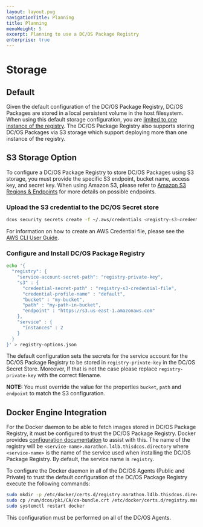 ```yaml
---
layout: layout.pug
navigationTitle: Planning
title: Planning
menuWeight: 5
excerpt: Planning to use a DC/OS Package Registry
enterprise: true
---
```


# Storage

## Default

Given the default configuration of the DC/OS Package Registry, DC/OS Packages are stored in a local persistent volume in the host filesystem. When using this default storage configuration, you are [limited to one instance of the registry](/1.12/administering-clusters/repo/package-registry/#limitations). The DC/OS Package Registry also supports storing DC/OS Packages via S3 storage which support deploying more than one instance of the registry.

## S3 Storage Option

To configure a DC/OS Package Registry to store DC/OS Packages using S3 storage, you must provide the specific S3 endpoint, bucket name, access key, and secret key. When using Amazon S3, please refer to [Amazon S3 Regions & Endpoints](https://docs.aws.amazon.com/general/latest/gr/rande.html#s3_region) for more details on possible endpoints.

### Upload the S3 credential to the DC/OS Secret store

```bash
dcos security secrets create -f ~/.aws/credentials <registry-s3-credential-file>
```

For information on how to create an AWS Credential file, please see the [AWS CLI User Guide](https://docs.aws.amazon.com/cli/latest/userguide/cli-config-files.html).

### Configure and Install DC/OS Package Registry

```bash
echo '{
  "registry": {
    "service-account-secret-path": "registry-private-key",
    "s3" : {
      "credential-secret-path" : "registry-s3-credential-file",
      "credential-profile-name" : "default",
      "bucket" : "my-bucket",
      "path" : "my-path-in-bucket",
      "endpoint" : "https://s3.us-east-1.amazonaws.com"
    },
    "service" : {
      "instances" : 2
    }
  }
}' > registry-options.json
```

The default configuration sets the secrets for the service account for the DC/OS Package Registry to be stored in `registry-private-key` in the DC/OS Secret Store. Moreover,   If that is not the case please replace `registry-private-key` with the correct filename.

<p class="message--note"><strong>NOTE: </strong>You must override the value for the properties <code>bucket</code>, <code>path</code> and <code>endpoint</code> to match the S3 configuration.</p>


## Docker Engine Integration

For the Docker daemon to be able to fetch images stored in DC/OS Package Registry, it must be configured to trust the DC/OS Package Registry. Docker provides [configuration documentation](https://docs.docker.com/engine/security/certificates/#understanding-the-configuration) to assist with this. The name of the registry will be `<service-name>.marathon.l4lb.thisdcos.directory` where `<service-name>` is the name of the service used when installing the DC/OS Package Registry. By default, the service name is `registry`.

To configure the Docker daemon in all of the DC/OS Agents (Public and Private) to trust the default configuration of the DC/OS Package Registry execute the following commands:

```bash
sudo mkdir -p /etc/docker/certs.d/registry.marathon.l4lb.thisdcos.directory:443
sudo cp /run/dcos/pki/CA/ca-bundle.crt /etc/docker/certs.d/registry.marathon.l4lb.thisdcos.directory:443/ca.crt
sudo systemctl restart docker
```

This configuration must be performed on all of the DC/OS Agents.
